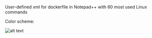 User-defined xml for dockerfile in Notepad++ with 60 most used Linux commands

Color scheme:

![alt text][screenshot]

[screenshot]: https://www.dropbox.com/s/00dxgx0906dmxy5/Screenshot%202017-02-24%2021.36.16.png?dl=1
